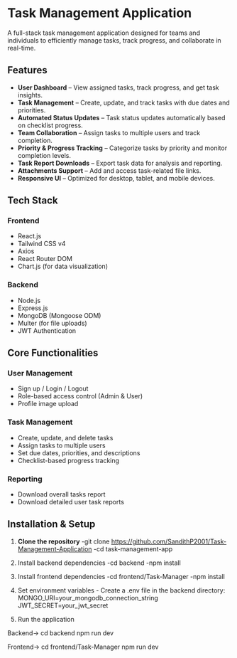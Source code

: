 # Task Management Application

A full-stack task management application designed for teams and individuals to efficiently manage tasks, track progress, and collaborate in real-time.

## Features

- **User Dashboard** – View assigned tasks, track progress, and get task insights.
- **Task Management** – Create, update, and track tasks with due dates and priorities.
- **Automated Status Updates** – Task status updates automatically based on checklist progress.
- **Team Collaboration** – Assign tasks to multiple users and track completion.
- **Priority & Progress Tracking** – Categorize tasks by priority and monitor completion levels.
- **Task Report Downloads** – Export task data for analysis and reporting.
- **Attachments Support** – Add and access task-related file links.
- **Responsive UI** – Optimized for desktop, tablet, and mobile devices.

## Tech Stack

### **Frontend**
- React.js
- Tailwind CSS v4
- Axios
- React Router DOM
- Chart.js (for data visualization)

### **Backend**
- Node.js
- Express.js
- MongoDB (Mongoose ODM)
- Multer (for file uploads)
- JWT Authentication


## Core Functionalities

### **User Management**
- Sign up / Login / Logout
- Role-based access control (Admin & User)
- Profile image upload

### **Task Management**
- Create, update, and delete tasks
- Assign tasks to multiple users
- Set due dates, priorities, and descriptions
- Checklist-based progress tracking

### **Reporting**
- Download overall tasks report
- Download detailed user task reports


##  Installation & Setup

1. **Clone the repository**
      -git clone https://github.com/SandithP2001/Task-Management-Application
      -cd task-management-app
3. Install backend dependencies
      -cd backend
      -npm install

5. Install frontend dependencies
     -cd frontend/Task-Manager
     -npm install

7. Set environment variables - Create a .env file in the backend directory:
  MONGO_URI=your_mongodb_connection_string
  JWT_SECRET=your_jwt_secret

8. Run the application

Backend->
  cd backend
  npm run dev

Frontend->
  cd frontend/Task-Manager
  npm run dev
